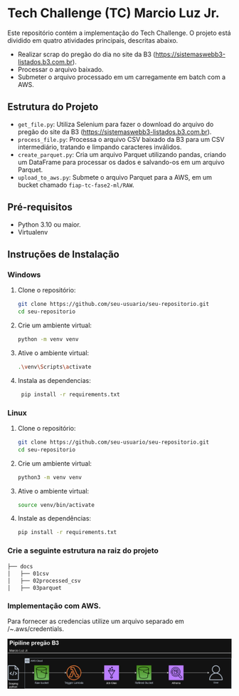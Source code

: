# Tech Challenge (TC) Marcio Luz Jr.

Este repositório contém a implementação do Tech Challenge. O projeto está dividido em quatro atividades principais, descritas abaixo.

- Realizar scrap do pregão do dia no site da B3 (https://sistemaswebb3-listados.b3.com.br).
- Processar o arquivo baixado.
- Submeter o arquivo processado em um carregamente em batch com a AWS.


## Estrutura do Projeto

- `get_file.py`: Utiliza Selenium para fazer o download do arquivo do pregão do site da B3 (https://sistemaswebb3-listados.b3.com.br).
- `process_file.py`: Processa o arquivo CSV baixado da B3 para um CSV intermediário, tratando e limpando caracteres inválidos.
- `create_parquet.py`: Cria um arquivo Parquet utilizando pandas, criando um DataFrame para processar os dados e salvando-os em um arquivo Parquet.
- `upload_to_aws.py`: Submete o arquivo Parquet para a AWS, em um bucket chamado `fiap-tc-fase2-ml/RAW`.

## Pré-requisitos

- Python 3.10 ou maior.
- Virtualenv

## Instruções de Instalação

### Windows

1. Clone o repositório:
   ```sh
   git clone https://github.com/seu-usuario/seu-repositorio.git
   cd seu-repositorio
2. Crie um ambiente virtual:
    ```sh
    python -m venv venv
3. Ative o ambiente virtual:
   ```sh
   .\venv\Scripts\activate
4. Instala as dependencias:
   ```sh
    pip install -r requirements.txt

### Linux

1. Clone o repositório:
   ```sh
   git clone https://github.com/seu-usuario/seu-repositorio.git
   cd seu-repositorio
2. Crie um ambiente virtual:
    ```sh
    python3 -m venv venv
3. Ative o ambiente virtual:
    ```sh
    source venv/bin/activate
4. Instale as dependências:
    ```sh
    pip install -r requirements.txt

### Crie a seguinte estrutura na raiz do projeto
```shell
├── docs
│   ├── 01csv
│   ├── 02processed_csv
│   ├── 03parquet
```

### Implementação com AWS.

Para fornecer as credencias utilize um arquivo separado em /~.aws/credentials.

![Descrição da imagem](Diag.png)
